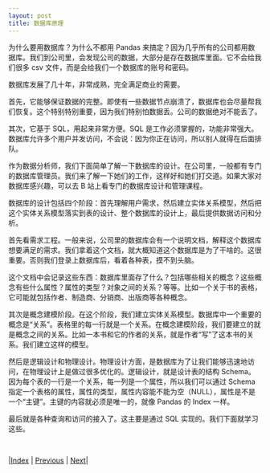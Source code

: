 ```yaml
---
layout: post
title: 数据库原理
---
```


为什么要用数据库？为什么不都用 Pandas 来搞定？因为几乎所有的公司都用数据库。我们到公司里，会发现公司的数据，大部分是存在数据库里面。它不会给我们很多 csv 文件，而是会给我们一个数据库的账号和密码。

数据库发展了几十年，非常成熟，完全满足商业的需要。

首先，它能够保证数据的完整。即使有一些数据节点崩溃了，数据库也会尽量帮我们恢复。这个特别特别重要，因为我们特别怕数据丢。公司的数据绝对不能丢了。

其次，它基于 SQL，用起来非常方便。SQL 是工作必须掌握的，功能非常强大。数据库允许多个用户并发访问，不会说：因为你正在访问，所以别人就得在后面排队。

作为数据分析师，我们下面简单了解一下数据库的设计。在公司里，一般都有专门的数据库管理员。我们来了解一下她们的工作，这样好和她们打交道。如果大家对数据库感兴趣，可以去 B 站上看专门的数据库设计和管理课程。

数据库的设计包括四个阶段：首先理解用户需求，然后建立实体关系模型，然后把这个实体关系模型落实到表的设计、整个数据库的设计上，最后提供数据访问和分析。

首先看需求工程。一般来说，公司里的数据库会有一个说明文档，解释这个数据库想要满足的需求。我们拿着这个文档，就大概知道这个数据库是为了干啥的。这很重要。否则我们登录上数据库后，看着各种表，摸不到头脑。

这个文档中会记录这些东西：数据库里面存了什么？包括哪些相关的概念？这些概念有些什么属性？属性的类型？对象之间的关系？等等。比如一个关于书的表格，它可能就包括作者、制造商、分销商、出版商等各种概念。

其次是概念建模阶段。在这个阶段，我们建立实体关系模型。数据库中一个重要的概念是“关系”。表格里的每一行就是一个关系。在概念建模阶段，我们要建立的就是概念之间的关系。比如一本书和它的作者的关系，就是作者“写”了这本书的关系。我们建立这样的模型。

然后是逻辑设计和物理设计。物理设计方面，是数据库为了让我们能够迅速地访问，在物理设计上是做过很多优化的。逻辑设计，就是设计表的结构 Schema。因为每个表的一行是一个关系，每一列是一个属性，所以我们可以通过 Schema 指定一个表格的属性，属性的类型，属性内容能不能为空（NULL），属性是不是一个“主键”。主键的内容就必须是唯一的，就像 Pandas 的 Index 一样。

最后就是各种查询和访问的接入了。这主要是通过 SQL 实现的。我们下面就学习这些。

<br/>

|[Index](../) | [Previous](7-aggre) | [Next](11-sql)|
